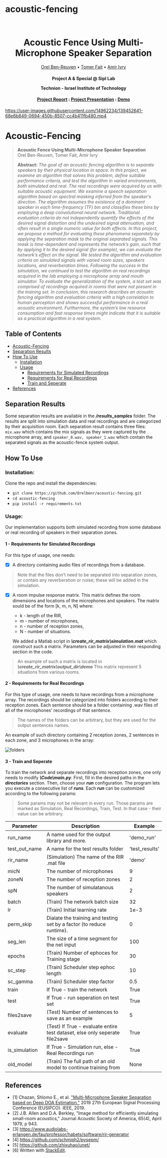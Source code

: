 


# acoustic-fencing

<h1 align="center">
  <br>
Acoustic Fence Using Multi-Microphone Speaker Separation
  <br>
</h1>
  <p align="center">
    <a href="https://www.linkedin.com/in/orel-ben-reuven/">Orel Ben-Reuven</a> •
    <a href="https://www.linkedin.com/in/tomer-fait-69020b21b">Tomer Fait</a> •
    <a href="">Amir Ivry</a>
  </p>
<h4 align="center">
<p>Project A & Special @ Sipl Lab</p>
<p>Technion - Israel Institute of Technology</p>
</h4>

<h4 align="center">
<a href="Report/Acoustic_Fence_Report.pdf">Project Report</a> :
<a href="Report/Acoustic_Fence_Presentation.pdf">Project Presentation</a> :
<a href="results_samples/">Demo</a>
</h4>




https://user-images.githubusercontent.com/14962234/139452641-68e6b849-0694-450b-8507-cc4b411fb480.mp4



# Acoustic-Fencing 

> **Acoustic Fence Using Multi-Microphone Speaker Separation**<br> Orel Ben-Reuven, Tomer Fait, Amir Ivry<br>
>
> **Abstract:** *The goal of an acoustic fencing algorithm is to separate speakers by their physical location in space. In this project, we examine an algorithm that solves this problem, define suitable performance criteria, and test the algorithm in varied environments, both simulated and real. The real recordings were acquired by us with suitable acoustic equipment. We examine a speech separation algorithm based on spectral masking inferred from the speaker’s direction. The algorithm assumes the existence of a dominant speaker in each time-frequency (TF) bin and classifies these bins by employing a deep convolutional neural network. Traditional evaluation criteria do not independently quantify the effects of the desired signal distortion and the undesired signal attenuation, and often result in a single numeric value for both effects. In this project, we propose a method for evaluating these phenomena separately by applying the separation mask to the original separated signals. This mask is time-dependent and represents the network’s gain, such that by applying it to the desired signal (for example), we can evaluate the network’s effect on the signal. We tested the algorithm and evaluation criteria on simulated signals with varied room sizes, speakers locations, and reverberation times.  Following the success in the simulation, we continued to test the algorithm on real recordings acquired in the lab employing a microphone array and mouth simulator. To evaluate the generalization of the system, a test set was comprised of recordings acquired in rooms that were not present in the training set. In conclusion, this research describes an acoustic fencing algorithm and evaluation criteria with a high correlation to human perception and shows successful performance in a real acoustic environment. Furthermore, the system’s low resource consumption and fast response times might indicate that it is suitable as a practical algorithm in a real system.*

<!-- TABLE OF CONTENTS -->
## Table of Contents

* [Acoustic-Fencing](#acoustic-fencing)
* [Separation Results](#separation-results)
* [How To Use](#how-to-use)
	* [Installation](#installation)
	* [Usage](#usage)
		* [Requirements for Simulated Recordings](#requirements-for-simulated-recordings)
		* [Requirements for Real Recordings](#requirements-for-real-recordings)
		* [Train and Seperate](#train-and-seperate)
* [References](#references)

## Separation Results
Some separation results are available in the ***/results_samples*** folder. The results are split into simulation data and real recordings and are categorized by their acquisition room. Each separation result contains three files: `mix.wav` which contains the mix signals as they were captured by the microphone array, and `speaker_0.wav, speaker_1.wav` which contain the separated signals as the acoustic-fence system output. 

## How To Use

### Installation:
Clone the repo and install the dependencies:
* `git clone https://github.com/Orelbenr/acoustic-fencing.git`
* `cd acoustic-fencing`
* `pip install -r requirements.txt`

### Usage:
Our implementation supports both simulated recording from some database or real recording of speakers in their separation zones.

#### 1 - Requirements for Simulated Recordings
For this type of usage, one needs:
 - [x]  A directory containing audio files of recordings from a database. 
> Note that the files don't need to be separated into separation zones, or contain any reverberation or noise; these will be added in the simulation.

 - [x] A room impulse response matrix.
This matrix defines the room dimensions and locations of the microphones and speakers. 
The matrix sould be of the form [k, m, n, N]  where: 
	* k - length of the RIR,
	* m - number of microphones,
	* n - number of reception zones,
	* N - number of situations.

	We added a Matlab script in ***\create_rir_matrix\simulation.mat*** which construct such a matrix. Parameters can be adjusted in their responding section in the code.

> An example of such a matrix is located in ***\create_rir_matrix\output_dir\demo*** 
>  This matrix represent 5 situations from various rooms.   


#### 2 - Requirements for Real Recordings
For this type of usage, one needs to have recordings from a microphone array. The recordings should be categorized into folders according to their reception zones. Each sentence should be a folder containing .wav files of all of the microphones' recordings of that sentence. 

> The names of the folders can be arbitrary, but they are used for the output sentences names.

An example of such directory containing 2 reception zones, 2 sentences in each zone, and 3 microphones in the array:

![folders](https://user-images.githubusercontent.com/14962234/139452318-8fe678de-f2b0-43bf-b578-7ba0a6160b90.png)

#### 3 - Train and Seperate
To train the network and separate recordings into reception zones, one only needs to modify ***\Code\main.py***. 
First, fill in the desired paths in the ***directories*** section. Then, choose your ***run*** configuration.
The program lets you execute a consecutive list of ***runs***. Each ***run*** can be customized according to the following params:

> Some params may not be relevant in every run. Those params are marked as Simulation, Real Recordings, Train, Test.
> In that case - their value can be arbitrary.

| Parameter | Description | Example |
|--|--|--|
|run_name | A name used for the output library and more. | 'demo_run'
|test_out_name | A name for the test results folder | 'test_results' 
|rir_name | (Simulation) The name of the RIR .mat file| 'demo'
micN | The number of microphones | 9
zoneN | The number of reception zones| 2
spN | The number of simulatanous speakers | 2
batch | (Train) The network batch size| 32
lr | (Train) Initial learning rate| 1e-3
perm_skip| Dialate the training and testing set by a factor  (to reduce runtime). | 0
 seg_len | The size of a time segment for the net input| 100
 epochs | (Train) Number of ephoces for Training stage| 30
sc_step | (Train) Scheduler step ephoc length| 10
sc_gamma | (Train) Scheduler step factor | 0.5
train | If True - train the network | True
test| If True - run seperation on test set | True
files2save | (Test) Number of sentences to save as an example | 5
evaluate | (Test) If True - evaluate entire test dataset, else only seperate file2save | True
is_simulation | If True - Simulation run, else - Real Recordings run | True
old_model | (Train) The full path of an old model to continue training from | None


## References
* [1] Chazan, Shlomo E., et al. ["Multi-Microphone Speaker Separation based on Deep DOA Estimation."](https://ieeexplore.ieee.org/stamp/stamp.jsp?arnumber=8903121) 2019 27th European Signal Processing Conference (EUSIPCO). IEEE, 2019.
* [2] J.B. Allen and D.A. Berkley, "Image method for efficiently simulating small-room acoustics," Journal Acoustic Society of America, 65(4), April 1979, p 943.
* [3] https://www.audiolabs-erlangen.de/fau/professor/habets/software/rir-generator
* [4] https://github.com/schmiph2/pysepm/
* [5] https://github.com/zhixuhao/unet/
* [6] Written with [StackEdit](https://stackedit.io/).
